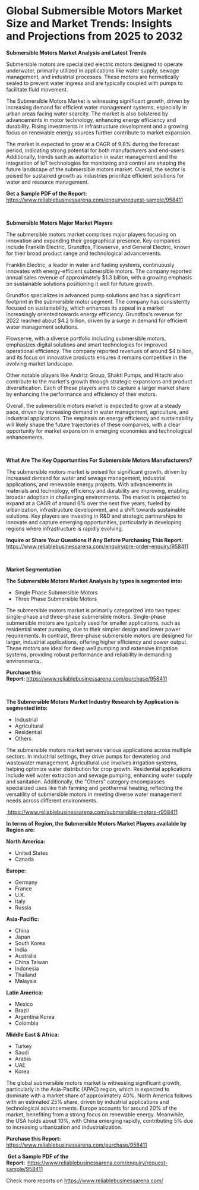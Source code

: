 <p><h1>Global Submersible Motors Market Size and Market Trends: Insights and Projections from 2025 to 2032</h1></p><p><strong>Submersible Motors Market Analysis and Latest Trends</strong></p>
<p><p>Submersible motors are specialized electric motors designed to operate underwater, primarily utilized in applications like water supply, sewage management, and industrial processes. These motors are hermetically sealed to prevent water ingress and are typically coupled with pumps to facilitate fluid movement. </p><p>The Submersible Motors Market is witnessing significant growth, driven by increasing demand for efficient water management systems, especially in urban areas facing water scarcity. The market is also bolstered by advancements in motor technology, enhancing energy efficiency and durability. Rising investments in infrastructure development and a growing focus on renewable energy sources further contribute to market expansion. </p><p>The market is expected to grow at a CAGR of 9.8% during the forecast period, indicating strong potential for both manufacturers and end-users. Additionally, trends such as automation in water management and the integration of IoT technologies for monitoring and control are shaping the future landscape of the submersible motors market. Overall, the sector is poised for sustained growth as industries prioritize efficient solutions for water and resource management.</p></p>
<p><strong>Get a Sample PDF of the Report:&nbsp;</strong> <a href="https://www.reliablebusinessarena.com/enquiry/request-sample/958411?utm_campaign=2793&utm_medium=2&utm_source=Github&utm_content=ia&utm_term=09042025&utm_id=submersible-motors">https://www.reliablebusinessarena.com/enquiry/request-sample/958411</a></p>
<p>&nbsp;</p>
<p><strong>Submersible Motors Major Market Players</strong></p>
<p><p>The submersible motors market comprises major players focusing on innovation and expanding their geographical presence. Key companies include Franklin Electric, Grundfos, Flowserve, and General Electric, known for their broad product range and technological advancements.</p><p>Franklin Electric, a leader in water and fueling systems, continuously innovates with energy-efficient submersible motors. The company reported annual sales revenue of approximately $1.3 billion, with a growing emphasis on sustainable solutions positioning it well for future growth.</p><p>Grundfos specializes in advanced pump solutions and has a significant footprint in the submersible motor segment. The company has consistently focused on sustainability, which enhances its appeal in a market increasingly oriented towards energy efficiency. Grundfos's revenue for 2022 reached about $4.2 billion, driven by a surge in demand for efficient water management solutions.</p><p>Flowserve, with a diverse portfolio including submersible motors, emphasizes digital solutions and smart technologies for improved operational efficiency. The company reported revenues of around $4 billion, and its focus on innovative products ensures it remains competitive in the evolving market landscape.</p><p>Other notable players like Andritz Group, Shakti Pumps, and Hitachi also contribute to the market's growth through strategic expansions and product diversification. Each of these players aims to capture a larger market share by enhancing the performance and efficiency of their motors.</p><p>Overall, the submersible motors market is expected to grow at a steady pace, driven by increasing demand in water management, agriculture, and industrial applications. The emphasis on energy efficiency and sustainability will likely shape the future trajectories of these companies, with a clear opportunity for market expansion in emerging economies and technological enhancements.</p></p>
<p>&nbsp;</p>
<p><strong>What Are The Key Opportunities For Submersible Motors Manufacturers?</strong></p>
<p><p>The submersible motors market is poised for significant growth, driven by increased demand for water and sewage management, industrial applications, and renewable energy projects. With advancements in materials and technology, efficiency and durability are improving, enabling broader adoption in challenging environments. The market is projected to expand at a CAGR of around 6% over the next five years, fueled by urbanization, infrastructure development, and a shift towards sustainable solutions. Key players are investing in R&D and strategic partnerships to innovate and capture emerging opportunities, particularly in developing regions where infrastructure is rapidly evolving.</p></p>
<p><strong>Inquire or Share Your Questions If Any Before Purchasing This Report:</strong> <a href="https://www.reliablebusinessarena.com/enquiry/pre-order-enquiry/958411?utm_campaign=2793&utm_medium=2&utm_source=Github&utm_content=ia&utm_term=09042025&utm_id=submersible-motors">https://www.reliablebusinessarena.com/enquiry/pre-order-enquiry/958411</a></p>
<p>&nbsp;</p>
<p><strong>Market Segmentation</strong></p>
<p><strong>The Submersible Motors Market Analysis by types is segmented into:</strong></p>
<p><ul><li>Single Phase Submersible Motors</li><li>Three Phase Submersible Motors</li></ul></p>
<p><p>The submersible motors market is primarily categorized into two types: single-phase and three-phase submersible motors. Single-phase submersible motors are typically used for smaller applications, such as residential water pumping, due to their simpler design and lower power requirements. In contrast, three-phase submersible motors are designed for larger, industrial applications, offering higher efficiency and power output. These motors are ideal for deep well pumping and extensive irrigation systems, providing robust performance and reliability in demanding environments.</p></p>
<p><strong>Purchase this Report:&nbsp;</strong><a href="https://www.reliablebusinessarena.com/purchase/958411?utm_campaign=2793&utm_medium=2&utm_source=Github&utm_content=ia&utm_term=09042025&utm_id=submersible-motors">https://www.reliablebusinessarena.com/purchase/958411</a></p>
<p>&nbsp;</p>
<p><strong>The Submersible Motors Market Industry Research by Application is segmented into:</strong></p>
<p><ul><li>Industrial</li><li>Agricultural</li><li>Residential</li><li>Others</li></ul></p>
<p><p>The submersible motors market serves various applications across multiple sectors. In industrial settings, they drive pumps for dewatering and wastewater management. Agricultural use involves irrigation systems, helping optimize water distribution for crop growth. Residential applications include well water extraction and sewage pumping, enhancing water supply and sanitation. Additionally, the "Others" category encompasses specialized uses like fish farming and geothermal heating, reflecting the versatility of submersible motors in meeting diverse water management needs across different environments.</p></p>
<p><a href="https://www.reliablebusinessarena.com/submersible-motors-r958411?utm_campaign=2793&utm_medium=2&utm_source=Github&utm_content=ia&utm_term=09042025&utm_id=submersible-motors">&nbsp;https://www.reliablebusinessarena.com/submersible-motors-r958411</a></p>
<p><strong>In terms of Region, the Submersible Motors Market Players available by Region are:</strong></p>
<p>
    <p> <strong> North America: </strong>
        <ul>
            <li>United States</li>
            <li>Canada</li>
        </ul>
        </p> 
    <p> <strong> Europe: </strong>
        <ul>
            <li>Germany</li>
            <li>France</li>
            <li>U.K.</li>
            <li>Italy</li>
            <li>Russia</li>
        </ul>
        </p> 
    <p> <strong> Asia-Pacific: </strong>
        <ul>
            <li>China</li>
            <li>Japan</li>
            <li>South Korea</li>
            <li>India</li>
            <li>Australia</li>
            <li>China Taiwan</li>
            <li>Indonesia</li>
            <li>Thailand</li>
            <li>Malaysia</li>
        </ul>
        </p> 
    <p> <strong> Latin America: </strong>
        <ul>
            <li>Mexico</li>
            <li>Brazil</li>
            <li>Argentina Korea</li>
            <li>Colombia</li>
        </ul>
        </p> 
    <p> <strong> Middle East & Africa: </strong>
        <ul>
            <li>Turkey</li>
            <li>Saudi</li>
            <li>Arabia</li>
            <li>UAE</li>
            <li>Korea</li>
        </ul>
    </p>
    </p>
<p><p>The global submersible motors market is witnessing significant growth, particularly in the Asia-Pacific (APAC) region, which is expected to dominate with a market share of approximately 40%. North America follows with an estimated 25% share, driven by industrial applications and technological advancements. Europe accounts for around 20% of the market, benefiting from a strong focus on renewable energy. Meanwhile, the USA holds about 10%, with China emerging rapidly, contributing 5% due to increasing urbanization and industrialization.</p></p>
<p><strong>Purchase this Report: </strong><a href="https://www.reliablebusinessarena.com/purchase/958411?utm_campaign=2793&utm_medium=2&utm_source=Github&utm_content=ia&utm_term=09042025&utm_id=submersible-motors">https://www.reliablebusinessarena.com/purchase/958411</a></p>
<p>&nbsp;<strong>Get a Sample PDF of the Report:&nbsp;&nbsp;</strong><a href="https://www.reliablebusinessarena.com/enquiry/request-sample/958411?utm_campaign=2793&utm_medium=2&utm_source=Github&utm_content=ia&utm_term=09042025&utm_id=submersible-motors">https://www.reliablebusinessarena.com/enquiry/request-sample/958411</a></p>
<p><strong></strong></p>
<p>Check more reports on <a href="https://www.reliablebusinessarena.com/?utm_campaign=2793&utm_medium=2&utm_source=Github&utm_content=ia&utm_term=09042025&utm_id=submersible-motors">https://www.reliablebusinessarena.com/</a></p>